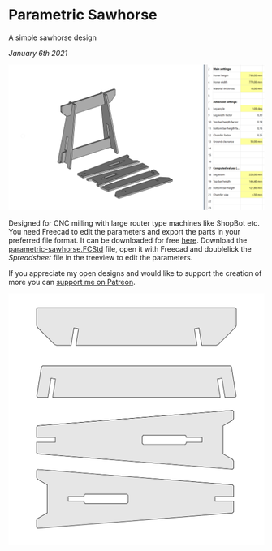 # Parametric Sawhorse
A simple sawhorse design

*January 6th 2021*

![](https://github.com/JensDyvik/parametric-sawhorse/blob/main/img/parametric-saw-horse-with-spreadsheet-settings.PNG)

Designed for CNC milling with large router type machines like ShopBot etc. You need Freecad to edit the parameters and export the parts in your preferred file format. It can be downloaded for free [here](https://www.freecadweb.org/). Download the [parametric-sawhorse.FCStd](https://github.com/JensDyvik/parametric-sawhorse/blob/main/parametric-sawhorse.FCStd) file, open it with Freecad and doublelick the *Spreadsheet* file in the treeview to edit the parameters.

If you appreciate my open designs and would like to support the creation of more you can [support me on Patreon](https://www.patreon.com/jensdyvik).

![](https://github.com/JensDyvik/parametric-sawhorse/blob/main/img/parts.PNG)
